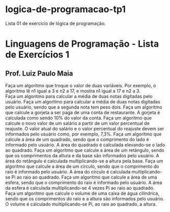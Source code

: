# logica-de-programacao-tp1
Lista 01 de exercício de lógica de programação.

<h1>Linguagens de Programação - Lista de Exercícios 1</h1>
<h2>Prof. Luiz Paulo Maia</h2>
<p>
Faça um algoritmo que troque o valor de duas variáveis. Por exemplo, o algoritmo lê n1 igual a 3 e n2 a 17, e mostra n1 igual a 17 e n2 a 3.
<br>
Faça um algoritmo para calcular a média de duas notas digitadas pelo usuário.
Faça um algoritmo para calcular a média de duas notas digitadas pelo usuário, sendo que a segunda nota tem peso dois.
Faça um algoritmo que calcule a gorjeta a ser paga de uma conta de restaurante. A gorjeta é calculada como sendo 10% do valor da conta.
Faça um algoritmo que calcule o novo valor de um salário a partir de um valor percentual de reajuste. O valor atual do salário e o valor percentual do reajuste devem ser informados pelo usuário como, por exemplo, 7,3%.
Faça um algoritmo que calcule a área de um quadrado, sendo que o comprimento do lado é informado pelo usuário. A área do quadrado é calculada elevando-se o lado ao quadrado.
Faça um algoritmo que calcule a área de um retângulo, sendo que os comprimentos da altura e da base são informados pelo usuário. A área do retângulo é calculada multiplicando-se a altura pela base.
Faça um algoritmo que calcule a área de um círculo, sendo que o comprimento do raio é informado pelo usuário. A área do círculo é calculada multiplicando-se Pi ao raio ao quadrado.
Faça um algoritmo que calcule a área de uma esfera, sendo que o comprimento do raio é informado pelo usuário. A área da esfera é calculada multiplicando-se 4 vezes Pi ao raio ao quadrado.
Faça um algoritmo que calcule o volume de uma caixa de água cilíndrica, sendo que os comprimentos do raio e a altura são informados pelo usuário. O volume é calculado multiplicando-se Pi, ao raio ao quadrado, a altura.
</p>
